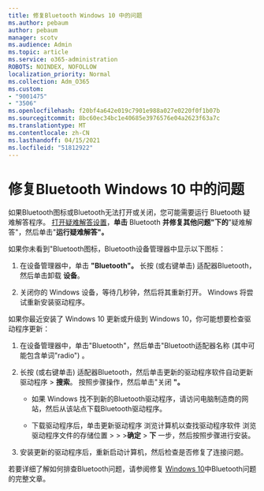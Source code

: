 ```yaml
---
title: 修复Bluetooth Windows 10 中的问题
ms.author: pebaum
author: pebaum
manager: scotv
ms.audience: Admin
ms.topic: article
ms.service: o365-administration
ROBOTS: NOINDEX, NOFOLLOW
localization_priority: Normal
ms.collection: Adm_O365
ms.custom:
- "9001475"
- "3506"
ms.openlocfilehash: f20bf4a642e019c7901e988a027e0220f0f1b07b
ms.sourcegitcommit: 8bc60ec34bc1e40685e3976576e04a2623f63a7c
ms.translationtype: MT
ms.contentlocale: zh-CN
ms.lasthandoff: 04/15/2021
ms.locfileid: "51812922"
---
```

# <a name="fix-bluetooth-problems-in-windows-10"></a>修复Bluetooth Windows 10 中的问题

如果Bluetooth图标或Bluetooth无法打开或关闭，您可能需要运行 Bluetooth 疑难解答程序。 [打开疑难解答设置](ms-settings:troubleshoot)，**单击** Bluetooth **并修复其他问题"下的**"疑难解答"，然后单击"**运行疑难解答"。**

如果你未看到"Bluetooth图标，Bluetooth设备管理器中显示以下图标：

1. 在设备管理器中，单击 **"Bluetooth"。** 长按 (或右键单击) 适配器Bluetooth，然后单击卸载 **设备**。

2. 关闭你的 Windows 设备，等待几秒钟，然后将其重新打开。 Windows 将尝试重新安装驱动程序。

如果你最近安装了 Windows 10 更新或升级到 Windows 10，你可能想要检查驱动程序更新：

1. 在设备管理器中，单击"Bluetooth"，然后单击"Bluetooth适配器名称 (其中可能包含单词"radio") 。

2. 长按 (或右键单击) 适配器Bluetooth，然后单击更新的驱动程序软件自动更新驱动程序  >  **搜索**。 按照步骤操作，然后单击"关闭 **"。**

      - 如果 Windows 找不到新的Bluetooth驱动程序，请访问电脑制造商的网站，然后从该站点下载Bluetooth驱动程序。

    - 下载驱动程序后，单击更新驱动程序 浏览计算机以查找驱动程序软件 浏览驱动程序文件的存储位置  >    >  >**确定**  >  **下** 一步，然后按照步骤进行安装。

3. 安装更新的驱动程序后，重新启动计算机，然后检查是否修复了连接问题。

若要详细了解如何排查Bluetooth问题，请参阅修复 [Windows 10](https://support.microsoft.com/help/14169/windows-10-fix-bluetooth-problems)中Bluetooth问题的完整文章。
